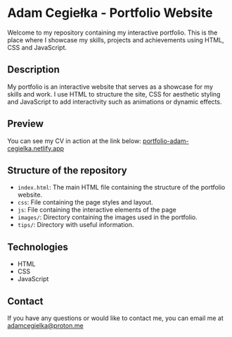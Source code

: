# Adam Cegiełka - Portfolio Website

Welcome to my repository containing my interactive portfolio. This is the place where I showcase my skills, projects and achievements using HTML, CSS and JavaScript.

## Description

My portfolio is an interactive website that serves as a showcase for my skills and work. I use HTML to structure the site, CSS for aesthetic styling and JavaScript to add interactivity such as animations or dynamic effects.

## Preview

You can see my CV in action at the link below:
[portfolio-adam-cegielka.netlify.app](https://portfolio-adam-cegielka.netlify.app/)

## Structure of the repository

- `index.html`: The main HTML file containing the structure of the portfolio website.
- `css`: File containing the page styles and layout.
- `js`: File containing the interactive elements of the page
- `images/`: Directory containing the images used in the portfolio.
- `tips/`: Directory with useful information.

## Technologies

- HTML
- CSS
- JavaScript

## Contact

If you have any questions or would like to contact me, you can email me at adamcegielka@proton.me
